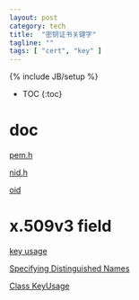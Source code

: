 ```yaml
---
layout: post
category: tech
title:  "密钥证书关键字"
tagline: ""
tags: [ "cert", "key" ] 
---
```

{% include JB/setup %}

* TOC
{:toc}

# doc

[pem.h](https://github.com/openssl/openssl/blob/master/include/openssl/pem.h)

[nid.h](https://github.com/google/boringssl/blob/master/include/openssl/nid.h)

[oid](http://www.rtner.de/software/oid.html)

# x.509v3 field

[key usage](https://ldapwiki.com/wiki/KeyUsage)

[Specifying Distinguished Names](https://www.cryptosys.net/pki/manpki/pki_distnames.html)

[Class KeyUsage](http://rcardon.free.fr/websign/download/api-x509-ext/be/cardon/asn1/x509/extensions/KeyUsage.html)
